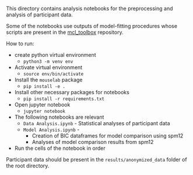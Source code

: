 This directory contains analysis notebooks for the preprocessing and analysis of participant data.

Some of the notebooks use outputs of model-fitting procedures whose scripts are present in the [mcl_toolbox](https://github.com/srinidhisrinivas/mcl_toolbox) repository.

How to run:
* create python virtual environment
  * `python3 -m venv env`
* Activate virtual environment
  * `source env/bin/activate`
* Install the `mouselab` package
  * `pip install -e .`
* Install other necessary packages for notebooks
  * `pip install -r requirements.txt`
* Open jupyter notebook
  * `jupyter notebook`
* The following notebooks are relevant
  * `Data Analysis.ipynb` - Statistical analyses of participant data
  * `Model Analysis.ipynb` - 
    * Creation of BIC dataframes for model comparison using spm12
    * Analyses of model comparison results from spm12
* Run the cells of the notebook in order

Participant data should be present in the `results/anonymized_data` folder of the root directory. 